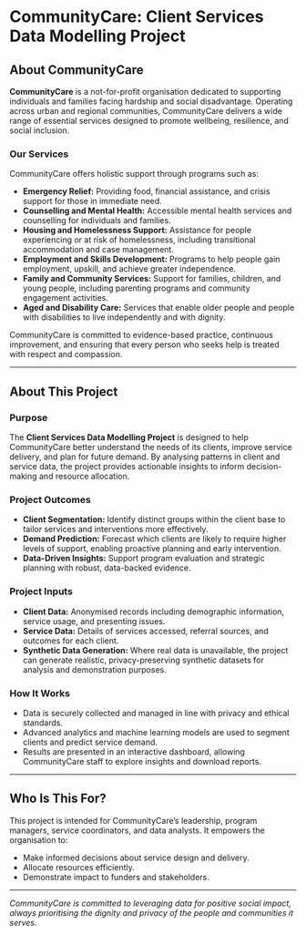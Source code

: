 # CommunityCare: Client Services Data Modelling Project

## About CommunityCare

**CommunityCare** is a not-for-profit organisation dedicated to supporting individuals and families facing hardship and social disadvantage. Operating across urban and regional communities, CommunityCare delivers a wide range of essential services designed to promote wellbeing, resilience, and social inclusion.

### Our Services

CommunityCare offers holistic support through programs such as:
- **Emergency Relief:** Providing food, financial assistance, and crisis support for those in immediate need.
- **Counselling and Mental Health:** Accessible mental health services and counselling for individuals and families.
- **Housing and Homelessness Support:** Assistance for people experiencing or at risk of homelessness, including transitional accommodation and case management.
- **Employment and Skills Development:** Programs to help people gain employment, upskill, and achieve greater independence.
- **Family and Community Services:** Support for families, children, and young people, including parenting programs and community engagement activities.
- **Aged and Disability Care:** Services that enable older people and people with disabilities to live independently and with dignity.

CommunityCare is committed to evidence-based practice, continuous improvement, and ensuring that every person who seeks help is treated with respect and compassion.

---

## About This Project

### Purpose

The **Client Services Data Modelling Project** is designed to help CommunityCare better understand the needs of its clients, improve service delivery, and plan for future demand. By analysing patterns in client and service data, the project provides actionable insights to inform decision-making and resource allocation.

### Project Outcomes

- **Client Segmentation:** Identify distinct groups within the client base to tailor services and interventions more effectively.
- **Demand Prediction:** Forecast which clients are likely to require higher levels of support, enabling proactive planning and early intervention.
- **Data-Driven Insights:** Support program evaluation and strategic planning with robust, data-backed evidence.

### Project Inputs

- **Client Data:** Anonymised records including demographic information, service usage, and presenting issues.
- **Service Data:** Details of services accessed, referral sources, and outcomes for each client.
- **Synthetic Data Generation:** Where real data is unavailable, the project can generate realistic, privacy-preserving synthetic datasets for analysis and demonstration purposes.

### How It Works

- Data is securely collected and managed in line with privacy and ethical standards.
- Advanced analytics and machine learning models are used to segment clients and predict service demand.
- Results are presented in an interactive dashboard, allowing CommunityCare staff to explore insights and download reports.

---

## Who Is This For?

This project is intended for CommunityCare’s leadership, program managers, service coordinators, and data analysts. It empowers the organisation to:
- Make informed decisions about service design and delivery.
- Allocate resources efficiently.
- Demonstrate impact to funders and stakeholders.

---

*CommunityCare is committed to leveraging data for positive social impact, always prioritising the dignity and privacy of the people and communities it serves.*